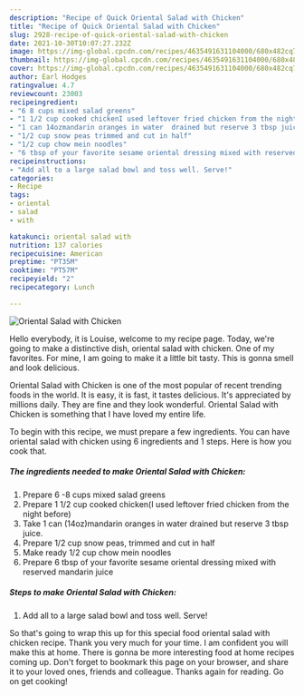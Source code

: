 ```yaml
---
description: "Recipe of Quick Oriental Salad with Chicken"
title: "Recipe of Quick Oriental Salad with Chicken"
slug: 2928-recipe-of-quick-oriental-salad-with-chicken
date: 2021-10-30T10:07:27.232Z
image: https://img-global.cpcdn.com/recipes/4635491631104000/680x482cq70/oriental-salad-with-chicken-recipe-main-photo.jpg
thumbnail: https://img-global.cpcdn.com/recipes/4635491631104000/680x482cq70/oriental-salad-with-chicken-recipe-main-photo.jpg
cover: https://img-global.cpcdn.com/recipes/4635491631104000/680x482cq70/oriental-salad-with-chicken-recipe-main-photo.jpg
author: Earl Hodges
ratingvalue: 4.7
reviewcount: 23003
recipeingredient:
- "6 8 cups mixed salad greens"
- "1 1/2 cup cooked chickenI used leftover fried chicken from the night before"
- "1 can 14ozmandarin oranges in water  drained but reserve 3 tbsp juice"
- "1/2 cup snow peas trimmed and cut in half"
- "1/2 cup chow mein noodles"
- "6 tbsp of your favorite sesame oriental dressing mixed with reserved mandarin juice"
recipeinstructions:
- "Add all to a large salad bowl and toss well. Serve!"
categories:
- Recipe
tags:
- oriental
- salad
- with

katakunci: oriental salad with 
nutrition: 137 calories
recipecuisine: American
preptime: "PT35M"
cooktime: "PT57M"
recipeyield: "2"
recipecategory: Lunch

---
```



![Oriental Salad with Chicken](https://img-global.cpcdn.com/recipes/4635491631104000/680x482cq70/oriental-salad-with-chicken-recipe-main-photo.jpg)

Hello everybody, it is Louise, welcome to my recipe page. Today, we're going to make a distinctive dish, oriental salad with chicken. One of my favorites. For mine, I am going to make it a little bit tasty. This is gonna smell and look delicious.

Oriental Salad with Chicken is one of the most popular of recent trending foods in the world. It is easy, it is fast, it tastes delicious. It's appreciated by millions daily. They are fine and they look wonderful. Oriental Salad with Chicken is something that I have loved my entire life.




To begin with this recipe, we must prepare a few ingredients. You can have oriental salad with chicken using 6 ingredients and 1 steps. Here is how you cook that.

<!--inarticleads1-->

##### The ingredients needed to make Oriental Salad with Chicken:

1. Prepare 6 -8 cups mixed salad greens
1. Prepare 1 1/2 cup cooked chicken(I used leftover fried chicken from the night before)
1. Take 1 can (14oz)mandarin oranges in water  drained but reserve 3 tbsp juice.
1. Prepare 1/2 cup snow peas, trimmed and cut in half
1. Make ready 1/2 cup chow mein noodles
1. Prepare 6 tbsp of your favorite sesame oriental dressing mixed with reserved mandarin juice




<!--inarticleads2-->

##### Steps to make Oriental Salad with Chicken:

1. Add all to a large salad bowl and toss well. Serve!




So that's going to wrap this up for this special food oriental salad with chicken recipe. Thank you very much for your time. I am confident you will make this at home. There is gonna be more interesting food at home recipes coming up. Don't forget to bookmark this page on your browser, and share it to your loved ones, friends and colleague. Thanks again for reading. Go on get cooking!
